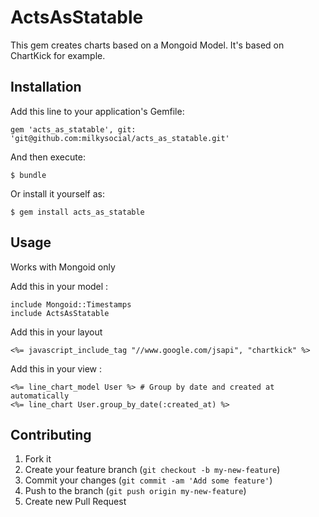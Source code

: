 # ActsAsStatable

This gem creates charts based on a Mongoid Model. It's based on ChartKick for example.

## Installation

Add this line to your application's Gemfile:

    gem 'acts_as_statable', git: 'git@github.com:milkysocial/acts_as_statable.git'

And then execute:

    $ bundle

Or install it yourself as:

    $ gem install acts_as_statable

## Usage

Works with Mongoid only

Add this in your model :

    include Mongoid::Timestamps
    include ActsAsStatable


Add this in your layout

    <%= javascript_include_tag "//www.google.com/jsapi", "chartkick" %>

Add this in your view :

    <%= line_chart_model User %> # Group by date and created at automatically
    <%= line_chart User.group_by_date(:created_at) %>


## Contributing

1. Fork it
2. Create your feature branch (`git checkout -b my-new-feature`)
3. Commit your changes (`git commit -am 'Add some feature'`)
4. Push to the branch (`git push origin my-new-feature`)
5. Create new Pull Request
